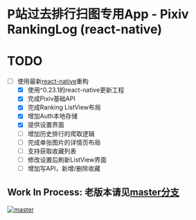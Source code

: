 P站过去排行扫图专用App - Pixiv RankingLog (react-native)
================

# TODO

* [ ] 使用最新[react-native](https://github.com/facebook/react-native)重构
  * [x] 使用^0.23.1的react-native更新工程
  * [x] 完成Pixiv基础API
  * [x] 完成Ranking ListView布局
  * [x] 增加Auth本地存储
  * [x] 提供设置界面
  * [ ] 增加历史排行的爬取逻辑
  * [ ] 完成单张图片的详情页布局
  * [ ] 支持获取收藏列表
  * [ ] 修改设置后刷新ListView界面
  * [ ] 增加写API，新增/删除收藏

## **Work In Process**: 老版本请见[master分支](https://github.com/upbit/Pixiv-RankingLog/tree/master)

[![master](https://raw.githubusercontent.com/upbit/Pixiv-RankingLog/master/RankingLogHelper.png)](https://github.com/upbit/Pixiv-RankingLog/tree/master)
